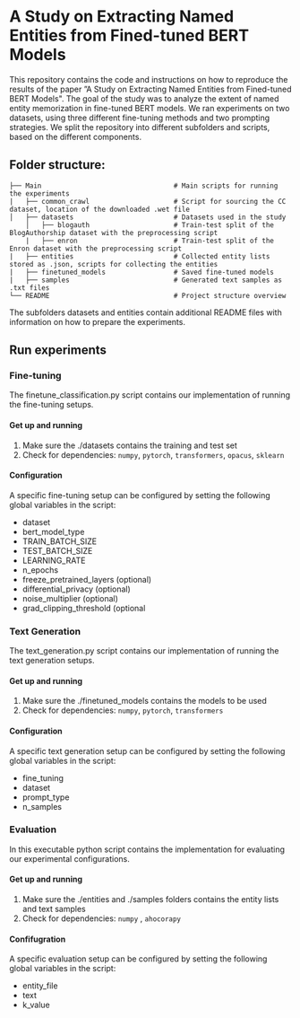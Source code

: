 # A Study on Extracting Named Entities from Fined-tuned BERT Models

This repository contains the code and instructions on how to reproduce the results of the paper ”A Study on Extracting Named Entities from Fined-tuned BERT Models". 
The goal of the study was to analyze the extent of named entity memorization in fine-tuned BERT
models. We ran experiments on two datasets, using three different fine-tuning methods and two
prompting strategies. We split the repository into different subfolders and scripts, based on the
different components.

## Folder structure:
    ├── Main                                 # Main scripts for running the experiments 
    |   ├── common_crawl                     # Script for sourcing the CC dataset, location of the downloaded .wet file
    │   ├── datasets                         # Datasets used in the study 
        │   ├── blogauth                     # Train-test split of the BlogAuthorship dataset with the preprocessing script
        |   ├── enron                        # Train-test split of the Enron dataset with the preprocessing script
    |   ├── entities                         # Collected entity lists stored as .json, scripts for collecting the entities
    |   ├── finetuned_models                 # Saved fine-tuned models
    |   ├── samples                          # Generated text samples as .txt files
    └── README                               # Project structure overview
    
The subfolders datasets and entities contain additional README files with information on how to prepare the experiments.

## Run experiments

### Fine-tuning

The finetune_classification.py script contains our implementation of running the fine-tuning setups.

#### Get up and running

1. Make sure the ./datasets contains the training and test set
2. Check for dependencies: `numpy`, `pytorch`, `transformers`, `opacus`, `sklearn`

#### Configuration

A specific fine-tuning setup can be configured by setting the following
global variables in the script:
* dataset
* bert_model_type
* TRAIN_BATCH_SIZE
* TEST_BATCH_SIZE
* LEARNING_RATE
* n_epochs
* freeze_pretrained_layers (optional)
* differential_privacy (optional)
* noise_multiplier (optional)
* grad_clipping_threshold (optional

### Text Generation

The text_generation.py script contains our implementation of running the text generation setups.

#### Get up and running

1. Make sure the ./finetuned_models contains the models to be used
2. Check for dependencies: `numpy`, `pytorch`, `transformers`

#### Configuration

A specific text generation setup can be configured by setting the following
global variables in the script:
* fine_tuning
* dataset
* prompt_type
* n_samples

### Evaluation

In this executable python script contains the implementation for evaluating our experimental
configurations.

#### Get up and running

1. Make sure the ./entities and ./samples folders contains the entity lists and text
samples
2. Check for dependencies: `numpy` , `ahocorapy`

#### Confifugration

A specific evaluation setup can be configured by setting the following
global variables in the script:
* entity_file
* text
* k_value
